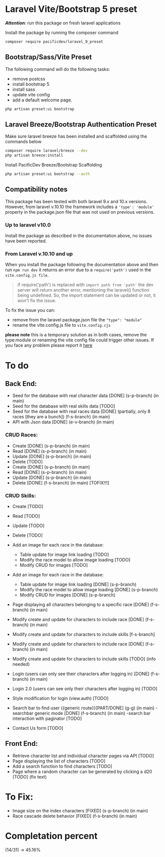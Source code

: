 # Laravel Vite/Bootstrap 5 preset

**_Attention_**: run this package on fresh laravel applications

Install the package by running the composer command

```bash
composer require pacificdev/laravel_9_preset
```

## Bootstrap/Sass/Vite Preset

The following command will do the following tasks:

-   remove postcss
-   install bootstrap 5
-   install sass
-   update vite config
-   add a default welcome page.

```bash
php artisan preset:ui bootstrap
```

## Laravel Breeze/Bootstrap Authentication Preset

Make sure laravel breeze has been installed and scaffolded using the commands below

```bash
composer require laravel/breeze --dev
php artisan breeze:install
```

Install PacificDev Breeze/Bootstrap Scaffolding

```bash
php artisan preset:ui bootstrap --auth

```

## Compatibility notes

This package has been tested with both laravel 9.x and 10.x versions.
However, from laravel v.10.10 the framework includes a `'type': 'module'` property in the package.json file that was not used on previous versions.

### Up to laravel v10.0

Install the package as described in the documentation above, no issues have been reported.

### From Laravel v.10.10 and up

When you install the package following the documentation above and then run `npm run dev` it returns an error due to a `require('path')` used in the `vite.config.js file`.

> If require('path') is replaced with `import path from 'path'` the dev server will return another error, mentioning the laravel() function being undefined. So, the import statement can be updated or not, it won't fix the issue.

To fix the issue you can:

-   remove from the laravel package.json file the `"type": "module"`
-   rename the vite.config.js file to `vite.config.cjs`

**please note** this is a temporary solution as in both cases, remove the type:module or renaming the vite config file could trigger other issues. If you face any problem please report it [here](https://github.com/fabiopacificicom/laravel-9-preset/issues)

# To do

## Back End:

-   Seed for the database with real character data [DONE] (s-p-branch) (in main)
-   Seed for the database with real skills data [TODO]
-   Seed for the database with real races data [DONE] (partially, only 8 races [they are a bunch]) (f-s-branch) (in main)
-   API with Json data [DONE] (e-v-branch) (in main)

### CRUD Races:

-   Create [DONE] (s-p-branch) (in main)
-   Read [DONE] (s-p-branch) (in main)
-   Update [DONE] (s-p-branch) (in main)
-   Delete [TODO]
-   Create [DONE] (s-p-branch) (in main)
-   Read [DONE] (s-p-branch) (in main)
-   Update [DONE] (s-p-branch) (in main)
-   Delete [DONE] (f-s-branch) (in main) [TOFIX!!!]

### CRUD Skills:

-   Create [TODO]
-   Read [TODO]
-   Update [TODO]
-   Delete [TODO]

-   Add an image for each race in the database:

    -   Table update for image link loading [TODO]
    -   Modify the race model to allow image loading [TODO]
    -   Modify CRUD for images [TODO]

-   Add an image for each race in the database:

    -   Table update for image link loading [DONE] (s-p-branch)
    -   Modify the race model to allow image loading [DONE] (s-p-branch)
    -   Modify CRUD for images [DONE] (s-p-branch)

-   Page displaying all characters belonging to a specific race [DONE] (f-s-branch) (in main)

-   Modify create and update for characters to include race [DONE] (f-s-branch) (in main)
-   Modify create and update for characters to include skills [f-s-branch]
-   Modify create and update for characters to include race [DONE] (f-s-branch) (in main)
-   Modify create and update for characters to include skills [TODO] (info needed)

-   Login (users can only see their characters after logging in) [DONE] (f-s-branch) (in main)
-   Login 2.0 (users can see only their characters after logging in) [TODO]
-   Style modification for login (view.auth) [TODO]

-   Search bar to find user {{generic route}}[PART/DONE] (g-g) (in main)
    -searchbar generic mode [DONE] (f-s-branch) (in main)
    -search bar interaction with paginator [TODO]
-   Contact Us form [TODO]

## Front End:

-   Retrieve character list and individual character pages via API [TODO]
-   Page displaying the list of characters [TODO]
-   Add a search function to find characters [TODO]
-   Page where a random character can be generated by clicking a d20 [TODO] (fix text)

# To Fix:

-   Image size on the index characters [FIXED] (s-p-branch) (in main)
-   Race cascade delete behavior [FIXED] (f-s-branch) (in main)

# Completation percent

(14/31) -> 45.16%

